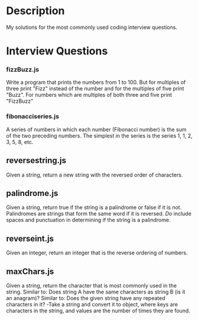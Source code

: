 # Description
My solutions for the most commonly used coding interview questions.
# Interview Questions

### fizzBuzz.js
Write a program that prints the numbers from 1 to 100. But for multiples of three print "Fizz" instead of the number and for the multiples of five print "Buzz". For numbers which are multiples of both three and five print "FizzBuzz"
### fibonacciseries.js
A series of numbers in which each number (Fibonacci number) is the sum of the two preceding numbers. The simplest in the series is the series 1, 1, 2, 3, 5, 8, etc.
## reversestring.js
Given a string, return a new string with the reversed order of characters.
## palindrome.js
Given a string, return true if the string is a palindrome or false if it is not.  Palindromes are strings that form the same word if it is reversed. *Do* include spaces and punctuation in determining if the string is a palindrome.
## reverseint.js
Given an integer, return an integer that is the reverse ordering of numbers.
## maxChars.js
Given a string, return the character that is most commonly used in the string. 
Similar to: Does string A have the same characters as string B (is it an anagram)?
Similar to: Does the given string have any repeated characters in it?
-Take a string and convert it to object, where keys are characters in the string, and values are the number of times they are found.